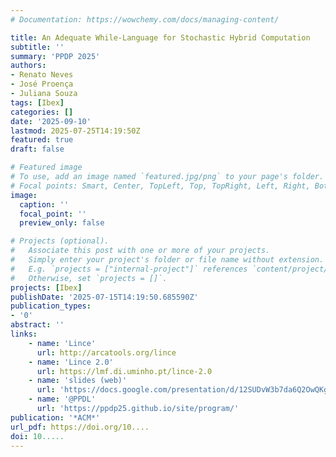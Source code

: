 ```yaml
---
# Documentation: https://wowchemy.com/docs/managing-content/

title: An Adequate While-Language for Stochastic Hybrid Computation
subtitle: ''
summary: 'PPDP 2025'
authors:
- Renato Neves
- José Proença
- Juliana Souza
tags: [Ibex]
categories: []
date: '2025-09-10'
lastmod: 2025-07-25T14:19:50Z
featured: true
draft: false

# Featured image
# To use, add an image named `featured.jpg/png` to your page's folder.
# Focal points: Smart, Center, TopLeft, Top, TopRight, Left, Right, BottomLeft, Bottom, BottomRight.
image:
  caption: ''
  focal_point: ''
  preview_only: false

# Projects (optional).
#   Associate this post with one or more of your projects.
#   Simply enter your project's folder or file name without extension.
#   E.g. `projects = ["internal-project"]` references `content/project/deep-learning/index.md`.
#   Otherwise, set `projects = []`.
projects: [Ibex]
publishDate: '2025-07-15T14:19:50.685590Z'
publication_types:
- '0'
abstract: ''
links:
    - name: 'Lince' 
      url: http://arcatools.org/lince
    - name: 'Lince 2.0' 
      url: https://lmf.di.uminho.pt/lince-2.0
    - name: 'slides (web)'
      url: 'https://docs.google.com/presentation/d/12SUDvW3b7da6Q2OwQKgA33J-MKD917_T2JPeQrTCGvw/edit?usp=sharing'
    - name: '@PPDL'
      url: 'https://ppdp25.github.io/site/program/'
publication: '*ACM*'
url_pdf: https://doi.org/10....
doi: 10.....
---
```

